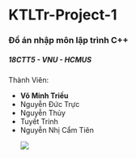 # KTLTr-Project-1
<h3>Đồ án nhập môn lập trình C++</h3> 
<h5>18CTT5 - VNU - HCMUS</h3>
<p>
  Thành Viên:
 <ul>
   <li><b>Võ Minh Triều</b></li>
   <li>Nguyễn Đức Trực</li>
   <li>Nguyễn Thủy</li></li>
   <li>Tuyết Trinh</li>
   <li>Nguyễn Nhị Cẩm Tiên</li>
</p>

<img src="https://i.imgur.com/tIW7wRp.png">
